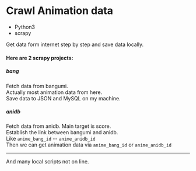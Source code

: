 # Crawl Animation data

* Python3
* scrapy

Get data form internet step by step and save data locally.

#### Here are 2 scrapy projects:
#####  bang
Fetch data from bangumi.  
Actually most animation data from here.  
Save data to JSON and MySQL on my machine.

#####  anidb
Fetch data from anidb. Main target is score.  
Establish the link between bangumi and anidb.  
Like `anime_bang_id` -- `anime_anidb_id`  
Then we can get animation data via `anime_bang_id` or `anime_anidb_id`


-------


And many local scripts not on line.
